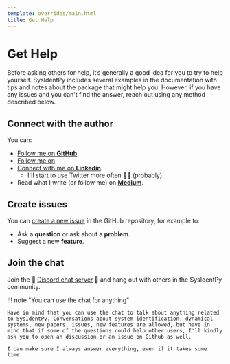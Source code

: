 ```yaml
---
template: overrides/main.html
title: Get Help
---
```


# Get Help

Before asking others for help, it’s generally a good idea for you to try to help yourself. SysIdentPy includes several examples in the documentation with tips and notes about the package that might help you. However, if you have any issues and you can't find the answer, reach out using any method described below.

## Connect with the author

You can:

* <a href="https://github.com/wilsonrljr" class="external-link" target="_blank">Follow me on **GitHub**</a>.
* <a href="https://twitter.com/wilsonrljr" class="external-link" target="_blank">Follow me on
* <a href="https://www.linkedin.com/in/wilsonrljr/" class="external-link" target="_blank">Connect with me on **Linkedin**</a>.
    * I'll start to use Twitter more often 🤷‍♂ (probably).
* Read what I write (or follow me) on <a href="https://medium.com/@wilsonrocha_97367" class="external-link" target="_blank">**Medium**</a>.

## Create issues

You can <a href="https://github.com/wilsonrljr/SysIdentPy/issues/new/choose" class="external-link" target="_blank">create a new issue</a> in the GitHub repository, for example to:

* Ask a **question** or ask about a **problem**.
* Suggest a new **feature**.

## Join the chat

Join the 👥 <a href="https://discord.gg/cu8vNgkU" class="external-link" target="_blank">Discord chat server</a> 👥 and hang out with others in the SysIdentPy community.

!!! note "You can use the chat for anything"

    Have in mind that you can use the chat to talk about anything related to SysIdentPy. Conversations about system identification, dynamical systems, new papers, issues, new features are allowed, but have in mind that if some of the questions could help other users, I'll kindly ask you to open an discussion or an issue on Github as well.

    I can make sure I always answer everything, even if it takes some time.